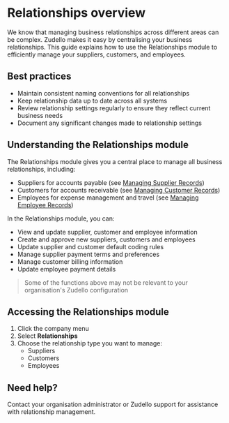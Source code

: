 # Relationships overview

We know that managing business relationships across different areas can be complex. Zudello makes it easy by centralising your business relationships. This guide explains how to use the Relationships module to efficiently manage your suppliers, customers, and employees.

## Best practices

- Maintain consistent naming conventions for all relationships
- Keep relationship data up to date across all systems
- Review relationship settings regularly to ensure they reflect current business needs
- Document any significant changes made to relationship settings

## Understanding the Relationships module

The Relationships module gives you a central place to manage all business relationships, including:

- Suppliers for accounts payable (see [Managing Supplier Records](managing-supplier-records.md))
- Customers for accounts receivable (see [Managing Customer Records](managing-customer-records.md))
- Employees for expense management and travel (see [Managing Employee Records](managing-employee-records.md))

In the Relationships module, you can:

- View and update supplier, customer and employee information
- Create and approve new suppliers, customers and employees
- Update supplier and customer default coding rules
- Manage supplier payment terms and preferences
- Manage customer billing information
- Update employee payment details

> Some of the functions above may not be relevant to your organisation's Zudello configuration

## Accessing the Relationships module

1. Click the company menu
2. Select **Relationships**
3. Choose the relationship type you want to manage:
    - Suppliers
    - Customers
    - Employees

## Need help?

Contact your organisation administrator or Zudello support for assistance with relationship management.